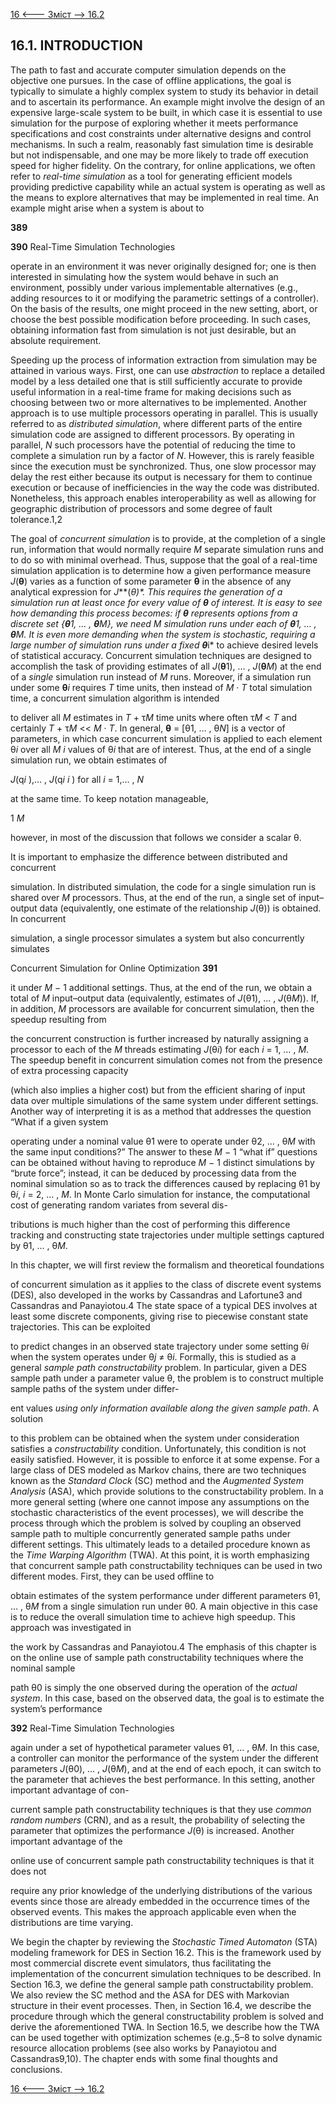 [16 <--- ](16.md) [   Зміст   ](README.md) [--> 16.2](16_2.md)

## 16.1. INTRODUCTION

The path to fast and accurate computer simulation depends on the objective one pursues. In the case of offline applications, the goal is typically to simulate a highly complex system to study its behavior in detail and to ascertain its performance. An example might involve the design of an expensive large-scale system to be built, in which case it is essential to use simulation for the purpose of exploring whether it meets performance specifications and cost constraints under alternative designs and control mechanisms. In such a realm, reasonably fast simulation time is desirable but not indispensable, and one may be more likely to trade off execution speed for higher fidelity. On the contrary, for online applications, we often refer to *real-time simulation* as a tool for generating efficient models providing predictive capability while an actual system is operating as well as the means to explore alternatives that may be implemented in real time. An example might arise when a system is about to

**389**



**390**                                       Real-Time Simulation Technologies

 

operate in an environment it was never originally designed for; one is then interested in simulating how the system would behave in such an environment, possibly under various implementable alternatives (e.g., adding resources to it or modifying the parametric settings of a controller). On the basis of the results, one might proceed in the new setting, abort, or choose the best possible modification before proceeding. In such cases, obtaining information fast from simulation is not just desirable, but an absolute requirement.

Speeding up the process of information extraction from simulation may be attained in various ways. First, one can use *abstraction* to replace a detailed model by a less detailed one that is still sufficiently accurate to provide useful information in a real-time frame for making decisions such as choosing between two or more alternatives to be implemented. Another approach is to use multiple processors operating in parallel. This is usually referred to as *distributed simulation*, where different parts of the entire simulation code are assigned to different processors. By operating in parallel, *N* such processors have the potential of reducing the time to complete a simulation run by a factor of *N*. However, this is rarely feasible since the execution must be synchronized. Thus, one slow processor may delay the rest either because its output is necessary for them to continue execution or because of inefficiencies in the way the code was distributed. Nonetheless, this approach enables interoperability as well as allowing for geographic distribution of processors and some degree of fault tolerance.1,2

The goal of *concurrent simulation* is to provide, at the completion of a single run, information that would normally require *M* separate simulation runs and to do so with minimal overhead. Thus, suppose that the goal of a real-time simulation application is to determine how a given performance measure *J*(**θ**) varies as a function of some parameter **θ** in the absence of any analytical expression for *J***(****θ)**. This requires the generation of a simulation run at least once for every value of **θ** of interest. It is easy to see how demanding this process becomes: if **θ** represents options from a discrete set {**θ**1, … , **θ***M*}, we need *M* simulation runs under each of **θ**1, … , **θ***M*. It is even more demanding when the system is stochastic, requiring a large number of simulation runs under a fixed **θ***i* to achieve desired levels of statistical accuracy. Concurrent simulation techniques are designed to accomplish the task of providing estimates of all *J*(**θ**1), … , *J*(**θ***M*) at the end of a *single* simulation run instead of *M* runs. Moreover, if a simulation run under some **θ***i* requires *T* time units, then instead of *M* · *T* total simulation time, a concurrent simulation algorithm is intended

to deliver all *M* estimates in *T* + τ*M* time units where often τ*M* < *T* and certainly *T* + τ*M* << *M* · *T*. In general, **θ** = [θ1, … , θ*N*] is a vector of parameters, in which case concurrent simulation is applied to each element θ*i* over all *M* *i* values of θ*i* that are of interest. Thus, at the end of a single simulation run, we obtain estimates of



*J*(q*i* ),… , *J*(q*i* *i* ) for all *i* = 1,… , *N*



at the same time. To keep notation manageable,



1            *M*

however, in most of the discussion that follows we consider a scalar θ.

It is important to emphasize the difference between distributed and concurrent

simulation. In distributed simulation, the code for a single simulation run is shared over *M* processors. Thus, at the end of the run, a single set of input–output data (equivalently, one estimate of the relationship *J*(θ)) is obtained. In concurrent

simulation, a single processor simulates a system but also concurrently simulates



Concurrent Simulation for Online Optimization                      **391**

 

it under *M* − 1 additional settings. Thus, at the end of the run, we obtain a total of *M* input–output data (equivalently, estimates of *J*(θ1), … , *J*(θ*M*)). If, in addition, *M* processors are available for concurrent simulation, then the speedup resulting from

the concurrent construction is further increased by naturally assigning a processor to each of the *M* threads estimating *J*(θ*i*) for each *i* = 1, … , *M*. The speedup benefit in concurrent simulation comes not from the presence of extra processing capacity

(which also implies a higher cost) but from the efficient sharing of input data over multiple simulations of the same system under different settings. Another way of interpreting it is as a method that addresses the question “What if a given system

operating under a nominal value θ1 were to operate under θ2, … , θ*M* with the same input conditions?” The answer to these *M* − 1 “what if” questions can be obtained without having to reproduce *M* − 1 distinct simulations by “brute force”; instead, it can be deduced by processing data from the nominal simulation so as to track the differences caused by replacing θ1 by θ*i*, *i* = 2, … , *M*. In Monte Carlo simulation for instance, the computational cost of generating random variates from several dis-

tributions is much higher than the cost of performing this difference tracking and constructing state trajectories under multiple settings captured by θ1, … , θ*M*.

In this chapter, we will first review the formalism and theoretical foundations

of concurrent simulation as it applies to the class of discrete event systems (DES), also developed in the works by Cassandras and Lafortune3 and Cassandras and Panayiotou.4 The state space of a typical DES involves at least some discrete components, giving rise to piecewise constant state trajectories. This can be exploited

to predict changes in an observed state trajectory under some setting θ*i* when the system operates under θ*j* ≠ θ*i*. Formally, this is studied as a general *sample path constructability* problem. In particular, given a DES sample path under a parameter value θ, the problem is to construct multiple sample paths of the system under differ-

ent values *using only information available along the given sample path*. A solution

to this problem can be obtained when the system under consideration satisfies a *constructability* condition. Unfortunately, this condition is not easily satisfied. However, it is possible to enforce it at some expense. For a large class of DES modeled as Markov chains, there are two techniques known as the *Standard Clock* (SC) method and the *Augmented System Analysis* (ASA), which provide solutions to the constructability problem. In a more general setting (where one cannot impose any assumptions on the stochastic characteristics of the event processes), we will describe the process through which the problem is solved by coupling an observed sample path to multiple concurrently generated sample paths under different settings. This ultimately leads to a detailed procedure known as the *Time Warping Algorithm* (TWA). At this point, it is worth emphasizing that concurrent sample path constructability techniques can be used in two different modes. First, they can be used offline to

obtain estimates of the system performance under different parameters θ1, … , θ*M* from a single simulation run under θ0. A main objective in this case is to reduce the overall simulation time to achieve high speedup. This approach was investigated in

the work by Cassandras and Panayiotou.4 The emphasis of this chapter is on the online use of sample path constructability techniques where the nominal sample

path θ0 is simply the one observed during the operation of the *actual system*. In this case, based on the observed data, the goal is to estimate the system’s performance



**392**                                       Real-Time Simulation Technologies

 

again under a set of hypothetical parameter values θ1, … , θ*M*. In this case, a controller can monitor the performance of the system under the different parameters *J*(θ0), … , *J*(θ*M*), and at the end of each epoch, it can switch to the parameter that achieves the best performance. In this setting, another important advantage of con-

current sample path constructability techniques is that they use *common random numbers* (CRN), and as a result, the probability of selecting the parameter that optimizes the performance *J*(θ) is increased. Another important advantage of the

online use of concurrent sample path constructability techniques is that it does not

require any prior knowledge of the underlying distributions of the various events since those are already embedded in the occurrence times of the observed events. This makes the approach applicable even when the distributions are time varying.

We begin the chapter by reviewing the *Stochastic Timed Automaton* (STA) modeling framework for DES in Section 16.2. This is the framework used by most commercial discrete event simulators, thus facilitating the implementation of the concurrent simulation techniques to be described. In Section 16.3, we define the general sample path constructability problem. We also review the SC method and the ASA for DES with Markovian structure in their event processes. Then, in Section 16.4, we describe the procedure through which the general constructability problem is solved and derive the aforementioned TWA. In Section 16.5, we describe how the TWA can be used together with optimization schemes (e.g.,5–8 to solve dynamic resource allocation problems (see also works by Panayiotou and Cassandras9,10). The chapter ends with some final thoughts and conclusions.

[16 <--- ](16.md) [   Зміст   ](README.md) [--> 16.2](16_2.md)